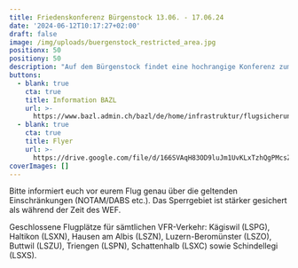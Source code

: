 ```yaml
---
title: Friedenskonferenz Bürgenstock 13.06. - 17.06.24
date: '2024-06-12T10:17:27+02:00'
draft: false
image: /img/uploads/buergenstock_restricted_area.jpg
positionx: 50
positiony: 50
description: "Auf dem Bürgenstock findet eine hochrangige Konferenz zum Frieden in der Ukraine statt. \r\nDies führt von diesem Donnerstag, dem 13. Juni, bis einschliesslich Montag, dem 17. Juni, zu erheblichen Einschränkungen im Schweizer Luftraum."
buttons:
  - blank: true
    cta: true
    title: Information BAZL
    url: >-
      https://www.bazl.admin.ch/bazl/de/home/infrastruktur/flugsicherung-und-luftraum/ukraine_conference_buergenstock.html
  - blank: true
    cta: true
    title: Flyer
    url: >-
      https://drive.google.com/file/d/166SVAqH83OD9luJm1UvKLxTzhQgPMcsZ/view?usp=sharing
coverImages: []
---
```

Bitte informiert euch vor eurem Flug genau über die geltenden Einschränkungen (NOTAM/DABS etc.). 
Das Sperrgebiet ist stärker gesichert als während der Zeit des WEF.

Geschlossene Flugplätze für sämtlichen VFR-Verkehr:
Kägiswil (LSPG), Haltikon (LSXN), Hausen am Albis (LSZN), Luzern-Beromünster (LSZO), Buttwil (LSZU), Triengen (LSPN), Schattenhalb (LSXC) sowie Schindellegi (LSXS).
